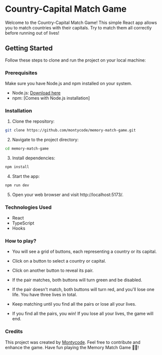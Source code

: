 # Country-Capital Match Game

Welcome to the Country-Capital Match Game! This simple React app allows you to match countries with their capitals. Try to match them all correctly before running out of lives!

## Getting Started

Follow these steps to clone and run the project on your local machine:

### Prerequisites

Make sure you have Node.js and npm installed on your system.

- Node.js: [Download here](https://nodejs.org/)
- npm: [Comes with Node.js installation]

### Installation

1. Clone the repository:

```bash
git clone https://github.com/montycode/memory-match-game.git
```

2. Navigate to the project directory:

```bash
cd memory-match-game
```

3. Install dependencies:

```bash
npm install
```

4. Start the app:

```bash
npm run dev
```

5. Open your web browser and visit http://localhost:5173/.

### Technologies Used

- React
- TypeScript
- Hooks

### How to play?

- You will see a grid of buttons, each representing a country or its capital.

- Click on a button to select a country or capital.

- Click on another button to reveal its pair.

- If the pair matches, both buttons will turn green and be disabled.

- If the pair doesn't match, both buttons will turn red, and you'll lose one life. You have three lives in total.

- Keep matching until you find all the pairs or lose all your lives.

- If you find all the pairs, you win! If you lose all your lives, the game will end.

### Credits

This project was created by [Montycode](https://github.com/montycode). Feel free to contribute and enhance the game. Have fun playing the Memory Match Game 🧠🤯!
